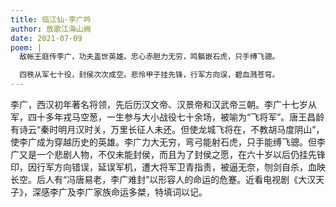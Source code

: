 ```yaml
---
title: 临江仙·李广吟
author: 放歌江海山阙
date: 2021-07-09
poem: |
  敌帐王庭传李广，功夫盖世英雄。忠心赤胆力无穷，鸣髇嵌石虎，只手缚飞骢。

  四秩从军七十役，封侯次次成空。悲怜甲子挂先锋，行军方向误，碧血溅苍穹。
---
```


李广，西汉初年著名将领，先后历汉文帝、汉景帝和汉武帝三朝。李广十七岁从军，四十多年戎马空葱，一生参与大小战役七十余场，被喻为“飞将军”。唐王昌龄有诗云“秦时明月汉时关，万里长征人未还。但使龙城飞将在，不教胡马度阴山”，使李广成为穿越历史的英雄。李广力大无穷，弯弓能射石虎，只手能缚飞骢。但李广又是一个悲剧人物，不仅未能封侯，而且为了封侯之愿，在六十岁以后仍挂先锋印，因行军方向错误，延误军机，遭大将军卫青指责，被逼无奈，刎剑自杀，血映长空。后人有“冯唐易老，李广难封”以形容人的命运的危蹇。近看电视剧《大汉天子》，深感李广及李广家族命运多桀，特填词以记。
